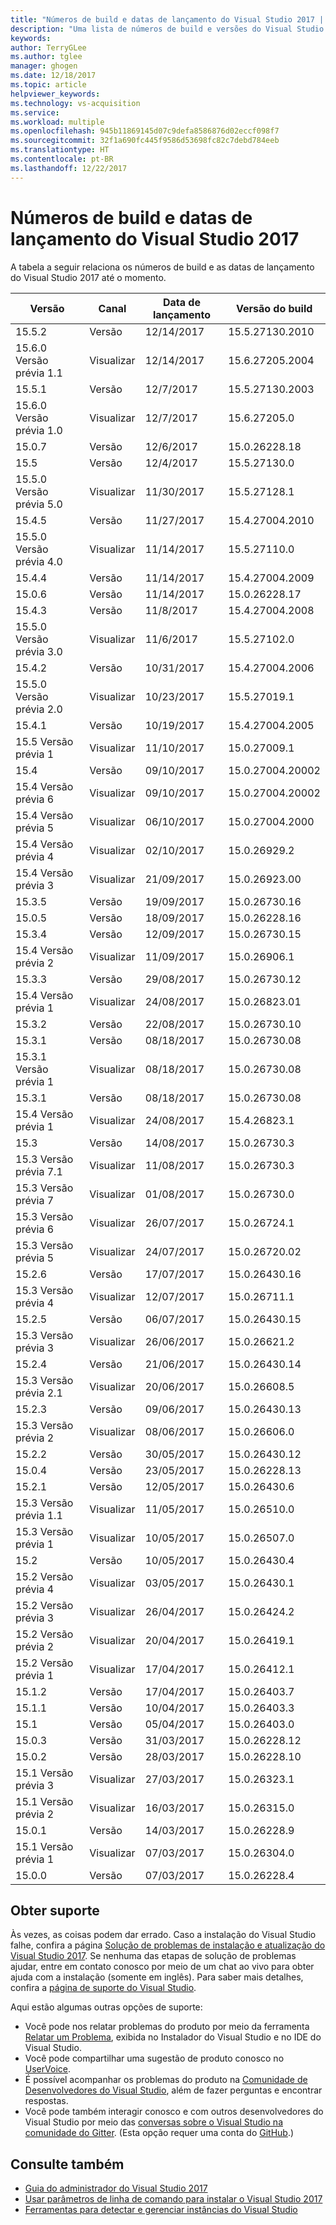 ```yaml
---
title: "Números de build e datas de lançamento do Visual Studio 2017 | Microsoft Docs"
description: "Uma lista de números de build e versões do Visual Studio 2017 lançadas até o momento."
keywords: 
author: TerryGLee
ms.author: tglee
manager: ghogen
ms.date: 12/18/2017
ms.topic: article
helpviewer_keywords: 
ms.technology: vs-acquisition
ms.service: 
ms.workload: multiple
ms.openlocfilehash: 945b11869145d07c9defa8586876d02eccf098f7
ms.sourcegitcommit: 32f1a690fc445f9586d53698fc82c7debd784eeb
ms.translationtype: HT
ms.contentlocale: pt-BR
ms.lasthandoff: 12/22/2017
---
```

# <a name="visual-studio-2017-build-numbers-and-release-dates"></a>Números de build e datas de lançamento do Visual Studio 2017
A tabela a seguir relaciona os números de build e as datas de lançamento do Visual Studio 2017 até o momento.

| **Versão**| **Canal** | **Data de lançamento** | **Versão do build** |
| ---------------------- | ----------- | ---------------- | ----------------- |
| 15.5.2 | Versão | 12/14/2017 | 15.5.27130.2010 |
| 15.6.0 Versão prévia 1.1 | Visualizar | 12/14/2017 | 15.6.27205.2004 |
| 15.5.1 | Versão | 12/7/2017 | 15.5.27130.2003 |
| 15.6.0 Versão prévia 1.0 | Visualizar | 12/7/2017 | 15.6.27205.0 |
| 15.0.7 | Versão | 12/6/2017 | 15.0.26228.18 |
| 15.5 | Versão | 12/4/2017 | 15.5.27130.0 |
| 15.5.0 Versão prévia 5.0 | Visualizar | 11/30/2017 | 15.5.27128.1 |
| 15.4.5 | Versão | 11/27/2017 | 15.4.27004.2010 |
| 15.5.0 Versão prévia 4.0 | Visualizar | 11/14/2017 | 15.5.27110.0 |
| 15.4.4 | Versão | 11/14/2017 | 15.4.27004.2009 |
| 15.0.6 | Versão | 11/14/2017 | 15.0.26228.17 |
| 15.4.3 | Versão | 11/8/2017 | 15.4.27004.2008 |
| 15.5.0 Versão prévia 3.0 | Visualizar | 11/6/2017 | 15.5.27102.0 |
| 15.4.2 | Versão | 10/31/2017 | 15.4.27004.2006 |
| 15.5.0 Versão prévia 2.0 | Visualizar | 10/23/2017 | 15.5.27019.1 |
| 15.4.1 | Versão | 10/19/2017 | 15.4.27004.2005 |
| 15.5 Versão prévia 1 | Visualizar | 11/10/2017 | 15.0.27009.1 |
| 15.4 | Versão | 09/10/2017 | 15.0.27004.20002 |
| 15.4 Versão prévia 6 | Visualizar | 09/10/2017| 15.0.27004.20002 |
| 15.4 Versão prévia 5 | Visualizar | 06/10/2017 | 15.0.27004.2000 |
| 15.4 Versão prévia 4 | Visualizar | 02/10/2017 | 15.0.26929.2 |
| 15.4 Versão prévia 3 | Visualizar | 21/09/2017 | 15.0.26923.00 |
| 15.3.5 | Versão | 19/09/2017 | 15.0.26730.16 |
| 15.0.5 | Versão | 18/09/2017 | 15.0.26228.16 |
| 15.3.4 | Versão | 12/09/2017 | 15.0.26730.15 |
| 15.4 Versão prévia 2 | Visualizar | 11/09/2017 | 15.0.26906.1 |
| 15.3.3| Versão | 29/08/2017 | 15.0.26730.12 |
| 15.4 Versão prévia 1 | Visualizar | 24/08/2017 | 15.0.26823.01 |
| 15.3.2 | Versão | 22/08/2017 | 15.0.26730.10 |
| 15.3.1 | Versão | 08/18/2017 | 15.0.26730.08 |
| 15.3.1 Versão prévia 1 | Visualizar | 08/18/2017 | 15.0.26730.08 |
| 15.3.1  | Versão | 08/18/2017 | 15.0.26730.08 |
| 15.4 Versão prévia 1 | Visualizar | 24/08/2017 | 15.4.26823.1 |
| 15.3 | Versão | 14/08/2017 | 15.0.26730.3 |
| 15.3 Versão prévia 7.1 | Visualizar | 11/08/2017 | 15.0.26730.3 |
| 15.3 Versão prévia 7 | Visualizar | 01/08/2017 | 15.0.26730.0 |
| 15.3 Versão prévia 6 | Visualizar | 26/07/2017 | 15.0.26724.1 |
| 15.3 Versão prévia 5 | Visualizar | 24/07/2017 | 15.0.26720.02 |
| 15.2.6  | Versão | 17/07/2017 | 15.0.26430.16 |
| 15.3 Versão prévia 4 | Visualizar | 12/07/2017 | 15.0.26711.1 |
| 15.2.5  | Versão | 06/07/2017 | 15.0.26430.15 |
| 15.3 Versão prévia 3 | Visualizar | 26/06/2017 | 15.0.26621.2 |
| 15.2.4  | Versão | 21/06/2017 | 15.0.26430.14 |
| 15.3 Versão prévia 2.1 | Visualizar | 20/06/2017 | 15.0.26608.5 |
| 15.2.3  | Versão | 09/06/2017 | 15.0.26430.13 |
| 15.3 Versão prévia 2 | Visualizar | 08/06/2017 | 15.0.26606.0 |
| 15.2.2  | Versão | 30/05/2017 | 15.0.26430.12 |
| 15.0.4  | Versão | 23/05/2017 | 15.0.26228.13 |
| 15.2.1  | Versão | 12/05/2017 | 15.0.26430.6 |
| 15.3 Versão prévia 1.1 | Visualizar | 11/05/2017 | 15.0.26510.0 |
| 15.3 Versão prévia 1 | Visualizar | 10/05/2017 | 15.0.26507.0 |
| 15.2 | Versão | 10/05/2017 | 15.0.26430.4 |
| 15.2 Versão prévia 4 | Visualizar | 03/05/2017 | 15.0.26430.1 |
| 15.2 Versão prévia 3 | Visualizar| 26/04/2017 | 15.0.26424.2 |
| 15.2 Versão prévia 2 | Visualizar | 20/04/2017 | 15.0.26419.1 |
| 15.2 Versão prévia 1 | Visualizar | 17/04/2017 | 15.0.26412.1 |
| 15.1.2  | Versão | 17/04/2017 | 15.0.26403.7 |
| 15.1.1 | Versão | 10/04/2017 | 15.0.26403.3 |
| 15.1 | Versão | 05/04/2017 | 15.0.26403.0 |
| 15.0.3  | Versão | 31/03/2017 | 15.0.26228.12 |
| 15.0.2 | Versão | 28/03/2017 | 15.0.26228.10 |
| 15.1 Versão prévia 3 | Visualizar | 27/03/2017 | 15.0.26323.1 |
| 15.1 Versão prévia 2 | Visualizar | 16/03/2017 | 15.0.26315.0 |
| 15.0.1  | Versão | 14/03/2017 | 15.0.26228.9 |
| 15.1 Versão prévia 1 | Visualizar | 07/03/2017 | 15.0.26304.0 |
| 15.0.0 | Versão | 07/03/2017 | 15.0.26228.4 |

## <a name="get-support"></a>Obter suporte
Às vezes, as coisas podem dar errado. Caso a instalação do Visual Studio falhe, confira a página [Solução de problemas de instalação e atualização do Visual Studio 2017](troubleshooting-installation-issues.md). Se nenhuma das etapas de solução de problemas ajudar, entre em contato conosco por meio de um chat ao vivo para obter ajuda com a instalação (somente em inglês). Para saber mais detalhes, confira a [página de suporte do Visual Studio](https://www.visualstudio.com/vs/support/#talktous).

Aqui estão algumas outras opções de suporte:
* Você pode nos relatar problemas do produto por meio da ferramenta [Relatar um Problema](../ide/how-to-report-a-problem-with-visual-studio-2017.md), exibida no Instalador do Visual Studio e no IDE do Visual Studio.
* Você pode compartilhar uma sugestão de produto conosco no [UserVoice](https://visualstudio.uservoice.com/forums/121579).
* É possível acompanhar os problemas do produto na [Comunidade de Desenvolvedores do Visual Studio](https://developercommunity.visualstudio.com/), além de fazer perguntas e encontrar respostas.
* Você pode também interagir conosco e com outros desenvolvedores do Visual Studio por meio das [conversas sobre o Visual Studio na comunidade do Gitter](https://gitter.im/Microsoft/VisualStudio).  (Esta opção requer uma conta do [GitHub](https://github.com/).)

## <a name="see-also"></a>Consulte também
* [Guia do administrador do Visual Studio 2017](visual-studio-administrator-guide.md)
* [Usar parâmetros de linha de comando para instalar o Visual Studio 2017](use-command-line-parameters-to-install-visual-studio.md)
* [Ferramentas para detectar e gerenciar instâncias do Visual Studio](tools-for-managing-visual-studio-instances.md)

